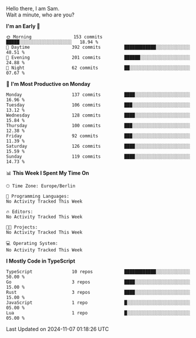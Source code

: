 Hello there, I am Sam.  
Wait a minute, who are you?
  
<!--START_SECTION:waka-->
**I'm an Early 🐤** 

```text
🌞 Morning                153 commits         █████░░░░░░░░░░░░░░░░░░░░   18.94 % 
🌆 Daytime                392 commits         ████████████░░░░░░░░░░░░░   48.51 % 
🌃 Evening                201 commits         ██████░░░░░░░░░░░░░░░░░░░   24.88 % 
🌙 Night                  62 commits          ██░░░░░░░░░░░░░░░░░░░░░░░   07.67 % 
```
📅 **I'm Most Productive on Monday** 

```text
Monday                   137 commits         ████░░░░░░░░░░░░░░░░░░░░░   16.96 % 
Tuesday                  106 commits         ███░░░░░░░░░░░░░░░░░░░░░░   13.12 % 
Wednesday                128 commits         ████░░░░░░░░░░░░░░░░░░░░░   15.84 % 
Thursday                 100 commits         ███░░░░░░░░░░░░░░░░░░░░░░   12.38 % 
Friday                   92 commits          ███░░░░░░░░░░░░░░░░░░░░░░   11.39 % 
Saturday                 126 commits         ████░░░░░░░░░░░░░░░░░░░░░   15.59 % 
Sunday                   119 commits         ████░░░░░░░░░░░░░░░░░░░░░   14.73 % 
```


📊 **This Week I Spent My Time On** 

```text
🕑︎ Time Zone: Europe/Berlin

💬 Programming Languages: 
No Activity Tracked This Week

🔥 Editors: 
No Activity Tracked This Week

🐱‍💻 Projects: 
No Activity Tracked This Week

💻 Operating System: 
No Activity Tracked This Week
```

**I Mostly Code in TypeScript** 

```text
TypeScript               10 repos            ████████████░░░░░░░░░░░░░   50.00 % 
Go                       3 repos             ████░░░░░░░░░░░░░░░░░░░░░   15.00 % 
Rust                     3 repos             ████░░░░░░░░░░░░░░░░░░░░░   15.00 % 
JavaScript               1 repo              █░░░░░░░░░░░░░░░░░░░░░░░░   05.00 % 
Lua                      1 repo              █░░░░░░░░░░░░░░░░░░░░░░░░   05.00 % 
```




 Last Updated on 2024-11-07 01:18:26 UTC
<!--END_SECTION:waka-->
